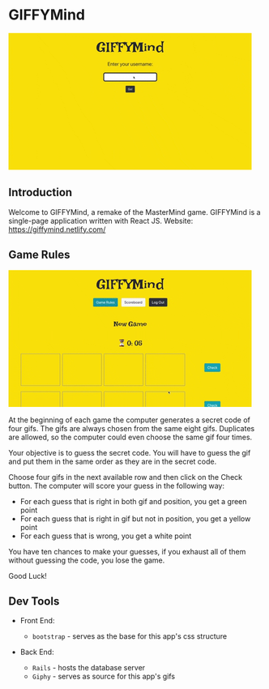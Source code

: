 # GIFFYMind

![login](login.gif)

## Introduction
Welcome to GIFFYMind, a remake of the MasterMind game. GIFFYMind is a single-page application written with React JS.
Website: https://giffymind.netlify.com/

## Game Rules

![game play](game.gif)

At the beginning of each game the computer generates a secret code of four gifs. The gifs are always chosen from the same eight gifs. Duplicates are allowed, so the computer could even choose the same gif four times.

Your objective is to guess the secret code. You will have to guess the gif and put them in the same order as they are in the secret code.

Choose four gifs in the next available row and then click on the Check button. The computer will score your guess in the following way:

- For each guess that is right in both gif and position, you get a green point
- For each guess that is right in gif but not in position, you get a yellow point
- For each guess that is wrong, you get a white point

You have ten chances to make your guesses, if you exhaust all of them without guessing the code, you lose the game.

Good Luck!

## Dev Tools
- Front End:
  - `bootstrap` - serves as the base for this app's css structure

- Back End:
  - `Rails` - hosts the database server
  - `Giphy` - serves as source for this app's gifs
